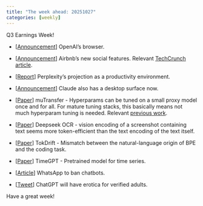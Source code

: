 ```yaml
---
title: "The week ahead: 20251027"
categories: [weekly]
---
```


Q3 Earnings Week!

- [[Announcement](https://openai.com/index/introducing-chatgpt-atlas/)] OpenAI’s
  browser.

- [[Announcement](https://news.airbnb.com/introducing-social-features-for-airbnb-experiences/)]
  Airbnb’s new social features. Relevant [TechCrunch
  article](https://techcrunch.com/2025/10/21/airbnb-is-becoming-more-social-by-allowing-users-to-connect-with-fellow-travelers/).

- [[Report](https://r2cdn.perplexity.ai/pdf/pplx-at-work.pdf)] Perplexity’s
  projection as a productivity environment.

- [[Announcement](https://claude.com/download)] Claude also has a desktop
  surface now.

- [[Paper](https://arxiv.org/abs/2203.03466)] muTransfer - Hyperparams can be
  tuned on a small proxy model once and for all. For mature tuning stacks, this
  basically means not much hyperparam tuning is needed. Relevant [previous
  work](http://arxiv.org/abs/2011.14522).

- [[Paper](http://arxiv.org/abs/2510.18234)] Deepseek OCR - vision encoding of a
  screenshot containing text seems more token-efficient than the text encoding
  of the text itself.

- [[Paper](https://www.arxiv.org/abs/2510.14972)] TokDrift - Mismatch between
  the natural-language origin of BPE and the coding task.

- [[Paper](https://arxiv.org/abs/2310.03589)] TimeGPT - Pretrained model for
  time series.

- [[Article](https://techcrunch.com/2025/10/18/whatssapp-changes-its-terms-to-bar-general-purpose-chatbots-from-its-platform/)]
  WhatsApp to ban chatbots.

- [[Tweet](https://x.com/sama/status/1978129344598827128)] ChatGPT will have
  erotica for verified adults.

Have a great week!

